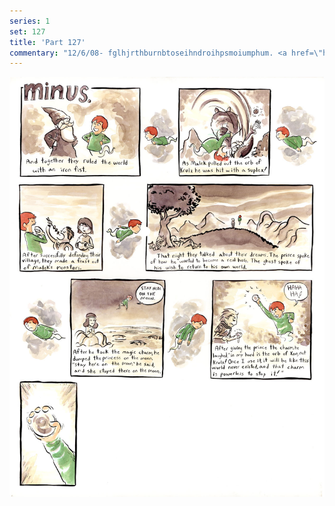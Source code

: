 ```yaml
---
series: 1
set: 127
title: 'Part 127'
commentary: "12/6/08- fglhjrthburnbtoseihndroihpsmoiumphum. <a href=\"https://www.pear-pear.com/archive1.htm\" target=\"_blank\">Link!</a>"
---
```


![](../../../../assets/minus/part-127/minus127.jpg)